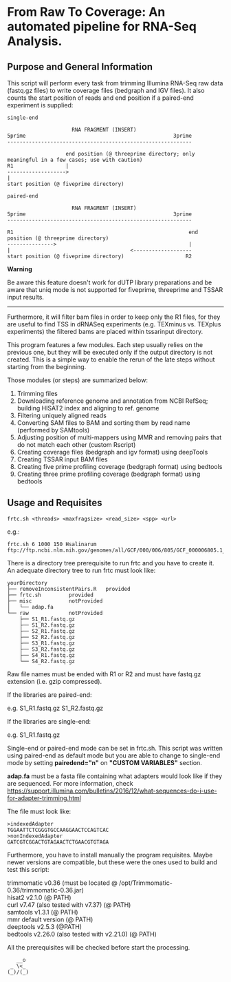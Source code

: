 # From Raw To Coverage: An automated pipeline for RNA-Seq Analysis.

## Purpose and General Information

This script will perform every task from trimming Illumina RNA-Seq raw data (fastq.gz files) to write coverage files (bedgraph and IGV files). It also counts the start position of reads and end position if a paired-end experiment is supplied:

```
single-end

                     RNA FRAGMENT (INSERT)
5prime                                                3prime
------------------------------------------------------------

                   end position (@ threeprime directory; only meaningful in a few cases; use with caution)
R1                 |
------------------->
|
start position (@ fiveprime directory)

paired-end

                     RNA FRAGMENT (INSERT)
5prime                                                3prime
------------------------------------------------------------

R1                                                         end position (@ threeprime directory)
--------------->                                           |
|                                       <-------------------
start position (@ fiveprime directory)                    R2
```

**Warning**  

Be aware this feature doesn't work for dUTP library preparations and be aware that uniq mode is not supported for fiveprime, threeprime and TSSAR input results.  

---

Furthermore, it will filter bam files in order to keep only the R1 files, for they are useful to find TSS in dRNASeq experiments (e.g. TEXminus vs. TEXplus experiments) the filtered bams are placed within tssarinput directory.  

This program features a few modules. Each step usually relies on the previous one, but they will be executed only if the output directory is not created. This is a simple way to enable the rerun of the late steps without starting from the beginning.  

Those modules (or steps) are summarized below:  

1. Trimming files
2. Downloading reference genome and annotation from NCBI RefSeq; building HISAT2 index and aligning to ref. genome
3. Filtering uniquely aligned reads
4. Converting SAM files to BAM and sorting them by read name (performed by SAMtools)
5. Adjusting position of multi-mappers using MMR and removing pairs that do not match each other (custom Rscript)
6. Creating coverage files (bedgraph and igv format) using deepTools
7. Creating TSSAR input BAM files
8. Creating five prime profiling coverage (bedgraph format) using bedtools
9. Creating three prime profiling coverage (bedgraph format) using bedtools

## Usage and Requisites

```
frtc.sh <threads> <maxfragsize> <read_size> <spp> <url>
```

e.g.:

```
frtc.sh 6 1000 150 Hsalinarum ftp://ftp.ncbi.nlm.nih.gov/genomes/all/GCF/000/006/805/GCF_000006805.1_ASM680v1/GCF_000006805.1_ASM680v1_genomic.fna.gz
```

There is a directory tree prerequisite to run frtc and you have to create it.  
An adequate directory tree to run frtc must look like:

```
yourDirectory
├── removeInconsistentPairs.R	provided
├── frtc.sh			provided
├── misc			notProvided
│   └── adap.fa			
└── raw				notProvided
    ├── S1_R1.fastq.gz		
    ├── S1_R2.fastq.gz
    ├── S2_R1.fastq.gz
    ├── S2_R2.fastq.gz
    ├── S3_R1.fastq.gz
    ├── S3_R2.fastq.gz
    ├── S4_R1.fastq.gz
    └── S4_R2.fastq.gz
```

Raw file names must be ended with R1 or R2 and must have fastq.gz extension (i.e. gzip compressed).  

If the libraries are paired-end:  

e.g. S1_R1.fastq.gz S1_R2.fastq.gz  

If the libraries are single-end:  

e.g. S1_R1.fastq.gz  

Single-end or paired-end mode can be set in frtc.sh. This script was written using paired-end as default mode but you are able to change to single-end mode by setting **pairedend="n"** on **"CUSTOM VARIABLES"** section.

**adap.fa** must be a fasta file containing what adapters would look like if they are sequenced. For more information, check https://support.illumina.com/bulletins/2016/12/what-sequences-do-i-use-for-adapter-trimming.html  

The file must look like:  

```
>indexedAdapter
TGGAATTCTCGGGTGCCAAGGAACTCCAGTCAC
>nonIndexedAdapter
GATCGTCGGACTGTAGAACTCTGAACGTGTAGA
```

Furthermore, you have to install manually the program requisites. Maybe newer versions are compatible, but these were the ones used to build and test this script:  

trimmomatic v0.36 (must be located @ /opt/Trimmomatic-0.36/trimmomatic-0.36.jar)  
hisat2 v2.1.0 (@ PATH)  
curl v7.47 (also tested with v7.37) (@ PATH)  
samtools v1.3.1 (@ PATH)  
mmr default version (@ PATH)  
deeptools v2.5.3 (@PATH)  
bedtools v2.26.0 (also tested with v2.21.0) (@ PATH)  

All the prerequisites will be checked before start the processing.

```
   __o
 _ \<_
(_)/(_)
```

